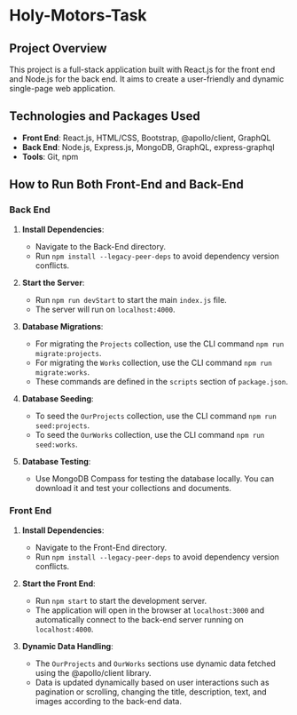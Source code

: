# Holy-Motors-Task

## Project Overview

This project is a full-stack application built with React.js for the front end and Node.js for the back end. It aims to create a user-friendly and dynamic single-page web application.

## Technologies and Packages Used

- **Front End**: React.js, HTML/CSS, Bootstrap, @apollo/client, GraphQL
- **Back End**: Node.js, Express.js, MongoDB, GraphQL, express-graphql
- **Tools**: Git, npm

## How to Run Both Front-End and Back-End

### Back End

1. **Install Dependencies**:
    - Navigate to the Back-End directory.
    - Run `npm install --legacy-peer-deps` to avoid dependency version conflicts.
    
2. **Start the Server**:
    - Run `npm run devStart` to start the main `index.js` file.
    - The server will run on `localhost:4000`.

3. **Database Migrations**:
    - For migrating the `Projects` collection, use the CLI command `npm run migrate:projects`.
    - For migrating the `Works` collection, use the CLI command `npm run migrate:works`.
    - These commands are defined in the `scripts` section of `package.json`.

4. **Database Seeding**:
    - To seed the `OurProjects` collection, use the CLI command `npm run seed:projects`.
    - To seed the `OurWorks` collection, use the CLI command `npm run seed:works`.

5. **Database Testing**:
    - Use MongoDB Compass for testing the database locally. You can download it and test your collections and documents.


### Front End

1. **Install Dependencies**:
    - Navigate to the Front-End directory.
    - Run `npm install --legacy-peer-deps` to avoid dependency version conflicts.

2. **Start the Front End**:
    - Run `npm start` to start the development server.
    - The application will open in the browser at `localhost:3000` and automatically connect to the back-end server running on `localhost:4000`.

3. **Dynamic Data Handling**:
    - The `OurProjects` and `OurWorks` sections use dynamic data fetched using the @apollo/client library.
    - Data is updated dynamically based on user interactions such as pagination or scrolling, changing the title, description, text, and images according to the back-end data.

